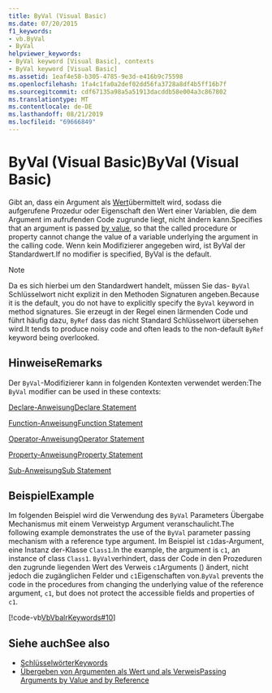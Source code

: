 ```yaml
---
title: ByVal (Visual Basic)
ms.date: 07/20/2015
f1_keywords:
- vb.ByVal
- ByVal
helpviewer_keywords:
- ByVal keyword [Visual Basic], contexts
- ByVal keyword [Visual Basic]
ms.assetid: 1eaf4e58-b305-4785-9e3d-e416b9c75598
ms.openlocfilehash: 1fa4c1fa0a2def02dd56fa3728a8df4b5ff16b7f
ms.sourcegitcommit: cdf67135a98a5a51913dacddb58e004a3c867802
ms.translationtype: MT
ms.contentlocale: de-DE
ms.lasthandoff: 08/21/2019
ms.locfileid: "69666849"
---
```

# <a name="byval-visual-basic"></a><span data-ttu-id="85343-102">ByVal (Visual Basic)</span><span class="sxs-lookup"><span data-stu-id="85343-102">ByVal (Visual Basic)</span></span>
<span data-ttu-id="85343-103">Gibt an, dass ein Argument als [Wert](../../programming-guide/language-features/procedures/passing-arguments-by-value-and-by-reference.md)übermittelt wird, sodass die aufgerufene Prozedur oder Eigenschaft den Wert einer Variablen, die dem Argument im aufrufenden Code zugrunde liegt, nicht ändern kann.</span><span class="sxs-lookup"><span data-stu-id="85343-103">Specifies that an argument is passed [by value](../../programming-guide/language-features/procedures/passing-arguments-by-value-and-by-reference.md), so that the called procedure or property cannot change the value of a variable underlying the argument in the calling code.</span></span> <span data-ttu-id="85343-104">Wenn kein Modifizierer angegeben wird, ist ByVal der Standardwert.</span><span class="sxs-lookup"><span data-stu-id="85343-104">If no modifier is specified, ByVal is the default.</span></span>

> [!NOTE]
> <span data-ttu-id="85343-105">Da es sich hierbei um den Standardwert handelt, müssen Sie das- `ByVal` Schlüsselwort nicht explizit in den Methoden Signaturen angeben.</span><span class="sxs-lookup"><span data-stu-id="85343-105">Because it is the default, you do not have to explicitly specify the `ByVal` keyword in method signatures.</span></span> <span data-ttu-id="85343-106">Sie erzeugt in der Regel einen lärmenden Code und führt häufig dazu, `ByRef` dass das nicht Standard Schlüsselwort übersehen wird.</span><span class="sxs-lookup"><span data-stu-id="85343-106">It tends to produce noisy code and often leads to the non-default `ByRef` keyword being overlooked.</span></span>

## <a name="remarks"></a><span data-ttu-id="85343-107">Hinweise</span><span class="sxs-lookup"><span data-stu-id="85343-107">Remarks</span></span>
 <span data-ttu-id="85343-108">Der `ByVal`-Modifizierer kann in folgenden Kontexten verwendet werden:</span><span class="sxs-lookup"><span data-stu-id="85343-108">The `ByVal` modifier can be used in these contexts:</span></span>

 [<span data-ttu-id="85343-109">Declare-Anweisung</span><span class="sxs-lookup"><span data-stu-id="85343-109">Declare Statement</span></span>](../../../visual-basic/language-reference/statements/declare-statement.md)

 [<span data-ttu-id="85343-110">Function-Anweisung</span><span class="sxs-lookup"><span data-stu-id="85343-110">Function Statement</span></span>](../../../visual-basic/language-reference/statements/function-statement.md)
  
 [<span data-ttu-id="85343-111">Operator-Anweisung</span><span class="sxs-lookup"><span data-stu-id="85343-111">Operator Statement</span></span>](../../../visual-basic/language-reference/statements/operator-statement.md)
  
 [<span data-ttu-id="85343-112">Property-Anweisung</span><span class="sxs-lookup"><span data-stu-id="85343-112">Property Statement</span></span>](../../../visual-basic/language-reference/statements/property-statement.md)
  
 [<span data-ttu-id="85343-113">Sub-Anweisung</span><span class="sxs-lookup"><span data-stu-id="85343-113">Sub Statement</span></span>](../../../visual-basic/language-reference/statements/sub-statement.md)

## <a name="example"></a><span data-ttu-id="85343-114">Beispiel</span><span class="sxs-lookup"><span data-stu-id="85343-114">Example</span></span>
 <span data-ttu-id="85343-115">Im folgenden Beispiel wird die Verwendung des `ByVal` Parameters Übergabe Mechanismus mit einem Verweistyp Argument veranschaulicht.</span><span class="sxs-lookup"><span data-stu-id="85343-115">The following example demonstrates the use of the `ByVal` parameter passing mechanism with a reference type argument.</span></span> <span data-ttu-id="85343-116">Im Beispiel ist `c1`das-Argument, eine Instanz der-Klasse `Class1`.</span><span class="sxs-lookup"><span data-stu-id="85343-116">In the example, the argument is `c1`, an instance of class `Class1`.</span></span> <span data-ttu-id="85343-117">`ByVal`verhindert, dass der Code in den Prozeduren den zugrunde liegenden Wert des Verweis `c1`Arguments () ändert, nicht jedoch die zugänglichen Felder und `c1`Eigenschaften von.</span><span class="sxs-lookup"><span data-stu-id="85343-117">`ByVal` prevents the code in the procedures from changing the underlying value of the reference argument, `c1`, but does not protect the accessible fields and properties of `c1`.</span></span>

 [!code-vb[VbVbalrKeywords#10](~/samples/snippets/visualbasic/VS_Snippets_VBCSharp/VbVbalrKeywords/VB/Class5.vb#10)]

## <a name="see-also"></a><span data-ttu-id="85343-118">Siehe auch</span><span class="sxs-lookup"><span data-stu-id="85343-118">See also</span></span>

- [<span data-ttu-id="85343-119">Schlüsselwörter</span><span class="sxs-lookup"><span data-stu-id="85343-119">Keywords</span></span>](../../../visual-basic/language-reference/keywords/index.md)
- [<span data-ttu-id="85343-120">Übergeben von Argumenten als Wert und als Verweis</span><span class="sxs-lookup"><span data-stu-id="85343-120">Passing Arguments by Value and by Reference</span></span>](../../../visual-basic/programming-guide/language-features/procedures/passing-arguments-by-value-and-by-reference.md)
